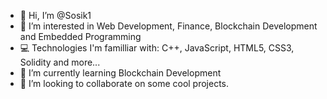 - 👋 Hi, I’m @Sosik1
- 👀 I’m interested in Web Development, Finance, Blockchain Development and Embedded Programming
- 💻 Technologies I'm familliar with: C++, JavaScript, HTML5, CSS3, Solidity and more...
- 🌱 I’m currently learning Blockchain Development
- 💞️ I’m looking to collaborate on some cool projects.

<!---
Sosik1/Sosik1 is a ✨ special ✨ repository because its `README.md` (this file) appears on your GitHub profile.
You can click the Preview link to take a look at your changes.
--->
